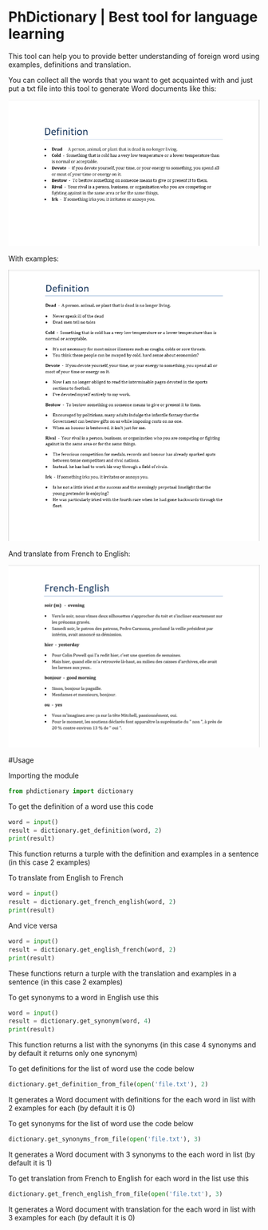 # PhDictionary | Best tool for language learning

This tool can help you to provide better understanding of foreign word using examples, definitions and translation.

You can collect all the words that you want to get acquainted with and just put a txt file into this tool to generate Word documents like this:

![Alt text](/examples/def.png?raw=true "Definition")

With examples:

![Alt text](/examples/def-e.png?raw=true "Definition_examples")

And translate from French to English:


![Alt text](/examples/fr-eng.png?raw=true "Definition_examples")

#Usage

Importing the module
```python
from phdictionary import dictionary
```
To get the definition of a word use this code
```python
word = input()
result = dictionary.get_definition(word, 2)
print(result)
```
This function returns a turple with the definition and examples in a sentence (in this case 2 examples)

To translate from English to French
```python
word = input()
result = dictionary.get_french_english(word, 2)
print(result)
```
And vice versa

```python
word = input()
result = dictionary.get_english_french(word, 2)
print(result)
```
These functions return a turple with the translation and examples in a sentence (in this case 2 examples)

To get synonyms to a word in English use this
```python
word = input()
result = dictionary.get_synonym(word, 4)
print(result)
```
This function returns a list with the synonyms (in this case 4 synonyms and by default it returns only one synonym)

To get definitions for the list of word use the code below
```python
dictionary.get_definition_from_file(open('file.txt'), 2)
```
It generates a Word document with definitions for the each word in list with 2 examples for each (by default it is 0)

To get synonyms for the list of word use the code below
```python
dictionary.get_synonyms_from_file(open('file.txt'), 3)
```
It generates a Word document with 3 synonyms to the each word in list (by default it is 1)

To get translation from French to English for each word in the list use this
```python
dictionary.get_french_english_from_file(open('file.txt'), 3)
```
It generates a Word document with translation for the each word in list with 3 examples for each (by default it is 0)

